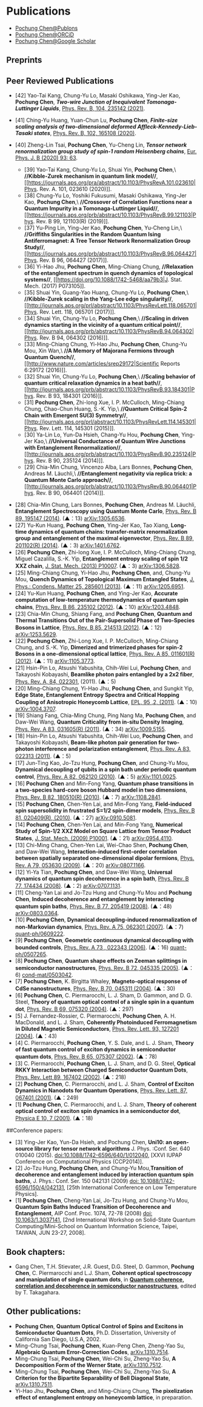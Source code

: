 # Publications

* [Pochung Chen@Publons](https://publons.com/researcher/2824308/pochung-chen/)
* [Pochung Chen@ORCiD](https://orcid.org/0000-0002-8092-7177)
* [Pochung Chen@Google Scholar](https://scholar.google.com.tw/citations?hl=en&user=blbepnIAAAAJ&view_op=list_works&sortby=pubdate)

## Preprints

## Peer Reviewed Publications
* [42] Yao-Tai Kang, Chung-Yu Lo, Masaki Oshikawa, Ying-Jer Kao, **Pochung Chen**, ***Two-wire Junction of Inequivalent Tomonaga-Luttinger Liquids***, [Phys. Rev. B, 104, 235142 (2021)](https://journals.aps.org/prb/abstract/10.1103/PhysRevB.104.235142).
* [41] Ching-Yu Huang, Yuan-Chun Lu, **Pochung Chen**, ***Finite-size scaling analysis of two-dimensional deformed Affleck-Kennedy-Lieb-Tasaki states***, [Phys. Rev. B, 102, 165108 (2020)](https://journals.aps.org/prb/abstract/10.1103/PhysRevB.102.165108).
* [40] Zheng-Lin Tsai, **Pochung Chen**, Yu-Cheng Lin, ***Tensor network renormalization group study of spin-1 random Heisenberg chains***, [Eur. Phys. J. B (2020) 93: 63](https://doi.org/10.1140/epjb/e2020-100585-8).


  * [39] Yao-Tai Kang, Chung-Yu Lo, Shuai Yin, **Pochung Chen**,\\ **//Kibble-Zurek mechanism in quantum link model//**, [[https://journals.aps.org/pra/abstract/10.1103/PhysRevA.101.023610|Phys. Rev. A. 101, 023610 (2020)]].
  * [38] Chung-Yu Lo, Yoshiki Fukusumi, Masaki Oshikawa, Ying-Jer Kao, **Pochung Chen**,\\ **//Crossover of Correlation Functions near a Quantum Impurity in a Tomonaga-Luttinger Liquid//**, [[https://journals.aps.org/prb/abstract/10.1103/PhysRevB.99.121103|Phys. Rev. B 99, 121103(R) (2019)]].
  * [37] Yu-Ping Lin, Ying-Jer Kao, **Pochung Chen**, Yu-Cheng Lin,\\ **//Griffiths Singularities in the Random Quantum Ising Antiferromagnet: A Tree Tensor Network Renormalization Group Study//**, [[https://journals.aps.org/prb/abstract/10.1103/PhysRevB.96.064427|Phys. Rev. B 96, 064427 (2017)]].
  * [36] Yi-Hao Jhu, **Pochung Chen**, Ming-Chiang Chung, **//Relaxation of the entanglement spectrum in quench dynamics of topological systems//**, [[https://doi.org/10.1088/1742-5468/aa79b3|J. Stat. Mech. (2017) P073105]].
  * [35] Shuai Yin, Guang-Yao Huang, Chung-Yu Lo, **Pochung Chen**,\\ **//Kibble-Zurek scaling in the Yang-Lee edge singularity//**, [[http://journals.aps.org/prl/abstract/10.1103/PhysRevLett.118.065701|Phys. Rev. Lett. 118, 065701 (2017)]].
  * [34] Shuai Yin, Chung-Yu Lo, **Pochung Chen**,\\ **//Scaling in driven dynamics starting in the vicinity of a quantum critical point//**, [[http://journals.aps.org/prb/abstract/10.1103/PhysRevB.94.064302|Phys. Rev. B 94, 064302 (2016)]].
  * [33] Ming-Chiang Chung, Yi-Hao Jhu, **Pochung Chen**, Chung-Yu Mou, Xin Wan,\\ **//A Memory of Majorana Fermions through Quantum Quench//**, [[http://www.nature.com/articles/srep29172|Scientific Reports 6:29172 (2016)]].
  * [32] Shuai Yin, Chung-Yu Lo, **Pochung Chen**,\\ **//Scaling behavior of quantum critical relaxation dynamics in a heat bath//**, [[http://journals.aps.org/prb/abstract/10.1103/PhysRevB.93.184301|Phys. Rev. B 93, 184301 (2016)]].
  * [31] **Pochung Chen**, Zhi-long Xue, I. P. McCulloch, Ming-Chiang Chung, Chao-Chun Huang, S.-K. Yip,\\ **//Quantum Critical Spin-2 Chain with Emergent SU(3) Symmetry//**, [[http://journals.aps.org/prl/abstract/10.1103/PhysRevLett.114.145301|Phys. Rev. Lett. 114, 145301 (2015)]].
  * [30] Ya-Lin Lo, Yun-Da Hsieh, Chang-Yu Hou, **Pochung Chen**, Ying-Jer Kao,\\ **//Universal Conductance of Quantum Wire Junctions with Entanglement Renormalization//**, [[http://journals.aps.org/prb/abstract/10.1103/PhysRevB.90.235124|Phys. Rev. B 90, 235124 (2014)]].
  * [29] Chia-Min Chung, Vincenzo Alba, Lars Bonnes, **Pochung Chen**, Andreas M. Läuchli,\\ **//Entanglement negativity via replica trick: a Quantum Monte Carlo approach//**,[[http://journals.aps.org/prb/abstract/10.1103/PhysRevB.90.064401|Phys. Rev. B 90, 064401 (2014)]].
<markdown>



* [28] Chia-Min Chung, Lars Bonnes, **Pochung Chen**, Andreas M. Läuchli, **Entanglement Spectroscopy using Quantum Monte Carlo**, [Phys. Rev. B 89, 195147 (2014)](http://journals.aps.org/prb/abstract/10.1103/PhysRevB.89.195147). (▲：13) [arXiv:1305.6536](http://arxiv.org/abs/1305.6536).
* [27] Yu-Kun Huang, **Pochung Chen**, Ying-Jer Kao, Tao Xiang, **Long-time dynamics of quantum chains: transfer-matrix renormalization group and entanglement of the maximal eigenvector**, [Phys. Rev. B 89, 201102(R) (2014)](http://journals.aps.org/prb/abstract/10.1103/PhysRevB.89.201102). (▲：3) [arXiv:1401.6762](http://arxiv.org/abs/1401.6762).
* [26] **Pochung Chen**, Zhi-long Xue, I. P. McCulloch, Ming-Chiang Chung, Miguel Cazalilla, S.-K. Yip, **Entanglement entropy scaling of spin 1/2 XXZ chain**, [J. Stat. Mech. (2013) P10007](http://iopscience.iop.org/1742-5468/2013/10/P10007). (▲：3) [arXiv:1306.5828](http://arxiv.org/abs/1306.5828).
* [25] Ming-Chiang Chung, Yi-Hao Jhu, **Pochung Chen**, and, Chung-Yu Mou, **Quench Dynamics of Topological Maximum Entangled States**, [J. Phys.: Condens. Matter 25, 285601 (2013)](http://iopscience.iop.org/0953-8984/25/28/285601/). (▲：11) [arXiv:1205.6951](http://arxiv.org/abs/1205.6951).
* [24] Yu-Kun Huang, **Pochung Chen**, and Ying-Jer Kao, **Accurate computation of low-temperature thermodynamics of quantum spin chains**, [Phys. Rev. B 86, 235102 (2012)](http://arxiv.org/abs/1205.6951). (▲：10) [arXiv:1203.4848](http://arxiv.org/abs/1203.4848).
* [23] Chia-Min Chung, Shiang Fang, and **Pochung Chen**, **Quantum and Thermal Transitions Out of the Pair-Supersolid Phase of Two-Species Bosons in Lattice**, [Phys. Rev. B 85, 214513 (2012)](http://prb.aps.org/abstract/PRB/v85/i21/e214513). (▲：12) [arXiv:1253.5629](http://arxiv.org/abs/1203.5629).
* [22] **Pochung Chen**, Zhi-Long Xue, I. P. McCulloch, Ming-Chiang Chung, and S.-K. Yip, **Dimerized and trimerized phases for spin-2 Bosons in a one-dimensional optical lattice**, [Phys. Rev. A 85, 011601(R) (2012)](http://journals.aps.org/pra/abstract/10.1103/PhysRevA.85.011601). (▲：11) [arXiv:1105.3773](http://arxiv.org/abs/1105.3773).
* [21] Hsin-Pin Lo, Atsushi Yabushita, Chih-Wei Lui, **Pochung Chen**, and Takayoshi Kobayashi, **Beamlike photon pairs entangled by a 2x2 fiber**, [Phys. Rev. A, 84, 022301](http://pra.aps.org/abstract/PRA/v84/i2/e022301), (2011). (▲：5)
* [20] Ming-Chiang Chung, Yi-Hao Jhu, **Pochung Chen**, and Sungkit Yip, **Edge State, Entanglement Entropy Spectra and Critical Hopping Coupling of Anisotropic Honeycomb Lattice**, [EPL, 95 ,2, (2011)](http://dx.doi.org/10.1209/0295-5075/95/27003). (▲：10) [arXiv:1004.3707](http://arxiv.org/abs/1004.3707).
* [19] Shiang Fang, Chia-Ming Chung, Ping Nang Ma, **Pochung Chen**, and Daw-Wei Wang, **Quantum Criticality from in-situ Density Imaging**, [Phys. Rev. A 83, 031605(R) (2011)](http://pra.aps.org/abstract/PRA/v83/i3/e031605). (▲：34) [arXiv:1009.5155](http://arxiv.org/abs/1009.5155).
* [18] Hsin-Pin Lo, Atsushi Yabushita, Chih-Wei Luo, **Pochung Chen**, and Takayoshi Kobayashi, **Beam-like photon pair generation for two-photon interference and polarization entanglement**, [Phys. Rev. A 83, 022313 (2011)](http://pra.aps.org/abstract/PRA/v83/i2/e022313). (▲：5)
* [17] Jun-Ting Kao, Jo-Tzu Hung, **Pochung Chen**, and Chung-Yu Mou, **Dynamical decoupling of qubits in a spin bath under periodic quantum control**, [Phys. Rev. A 82, 062120 (2010)](http://pra.aps.org/abstract/PRA/v82/i6/e062120). (▲：5) [arXiv:1101.0025](http://arxiv.org/abs/1101.0024).
* [16] **Pochung Chen** and Min-Fong Yang, **Quantum phase transitions in a two-species hard-core boson Hubbard model in two dimensions**, [Phys. Rev. B 82, 180510(R) (2010)](http://prb.aps.org/abstract/PRB/v82/i18/e180510). (▲：7) [arXiv:1108.2841](http://arxiv.org/abs/1009.2841).
* [15] **Pochung Chen**, Chen-Yen Lai, and Min-Fong Yang, **Field-induced spin supersolidity in frustrated S=1/2 spin-dimer models**, [Phys. Rev. B 81, 020409(R), (2010)](http://prb.aps.org/abstract/PRB/v81/i2/e020409). (▲：27) [arXiv:0910.5081](http://arxiv.org/abs/0910.5081).
* [14] **Pochung Chen**, Chen-Yen Lai, and Min-Fong Yang, **Numerical Study of Spin-1/2 XXZ Model on Square Lattice from Tensor Product States**, [J. Stat. Mech. (2009) P10001](http://iopscience.iop.org/1742-5468/2009/10/P10001/). (▲：21) [arXiv:0954.4110](http://arxiv.org/abs/0905.4110).
* [13] Chi-Ming Chang, Chen-Yen Lai, Wei-Chao Shen, **Pochung Chen**, and Daw-Wei Wang, **Interaction-induced first-order correlation between spatially separated one-dimensional dipolar fermions**, [Phys. Rev. A 79, 053630 (2009)](http://pra.aps.org/abstract/PRA/v79/i5/e053630). (▲：20) [arXiv:0807.1166](http://arxiv.org/abs/0807.1166).
* [12] Yi-Ya Tian, **Pochung Chen**, and Daw-Wei Wang, **Universal dynamics of quantum spin decoherence in a spin bath**, [Phys. Rev. B 77, 174434 (2008)](http://prb.aps.org/abstract/PRB/v77/i17/e174434). (▲：2) [arXiv:0707.1131](http://arxiv.org/abs/0707.1131).
* [11] Cheng-Yan Lai and Jo-Tzu Hung and Chung-Yu Mou and **Pochung Chen**, **Induced decoherence and entanglement by interacting quantum spin baths**, [Phys. Rev. B 77, 205419 (2008)](http://prb.aps.org/abstract/PRB/v77/i20/e205419). (▲：48) [arXiv:0803.0364](http://arxiv.org/abs/0803.0364).
* [10] **Pochung Chen**, **Dynamical decoupling-induced renormalization of non-Markovian dynamics**, [Phys. Rev. A 75, 062301 (2007)](http://pra.aps.org/abstract/PRA/v75/i6/e062301). (▲：7) [quant-ph/0609222](http://arxiv.org/abs/quant-ph/0609222).
* [9] **Pochung Chen**, **Geometric continuous dynamical decoupling with bounded controls**, [Phys. Rev. A 73 , 022343 (2006)](http://pra.aps.org/abstract/PRA/v73/i2/e022343). (▲：16) [quant-ph/0507265](http://arxiv.org/abs/quant-ph/0507265).
* [8] **Pochung Chen**, **Quantum shape effects on Zeeman splittings in semiconductor nanostructures**, [Phys. Rev. B 72, 045335 (2005)](http://prb.aps.org/abstract/PRB/v72/i4/e045335). (▲：6) [cond-mat/0503042](http://arxiv.org/abs/cond-mat/0503042).
* [7] **Pochung Chen**, K. Birgitta Whaley, **Magneto-optical response of CdSe nanostructures**, [Phys. Rev. B 70, 045311 (2004)](http://prb.aps.org/abstract/PRB/v70/i4/e045311). (▲：30)
* [6] **Pochung Chen**, C. Piermarocchi, L. J. Sham, D. Gammon, and D. G. Steel, **Theory of quantum optical control of a single spin in a quantum dot**, [Phys. Rev. B 69, 075320 (2004)](http://prb.aps.org/abstract/PRB/v69/i7/e075320). (▲：297)
* [5] J. Fernandez-Rossier, C. Piermarocchi, **Pochung Chen**, A. H. MacDonald, and L. J. Sham, **Coherently Photoinduced Ferromagnetism in Diluted Magnetic Semiconductors**, [Phys. Rev. Lett. 93, 127201 (2004)](http://prl.aps.org/abstract/PRL/v93/i12/e127201). (▲：43)
* [4] C. Piermarocchi, **Pochung Chen**, Y. S. Dale, and L. J. Sham, **Theory of fast quantum control of exciton dynamics in semiconductor quantum dots**, [Phys. Rev. B 65, 075307 (2002)](http://prb.aps.org/abstract/PRB/v65/i7/e075307). (▲：78)
* [3] C. Piermarocchi, **Pochung Chen**, L. J. Sham, and D. G. Steel, **Optical RKKY Interaction between Charged Semiconductor Quantum Dots**, [Phys. Rev. Lett 89, 167402 (2002)](http://prl.aps.org/abstract/PRL/v89/i16/e167402). (▲：218)
* [2] **Pochung Chen**, C. Piermarocchi, and L. J. Sham, **Control of Exciton Dynamics in Nanodots for Quantum Operations**, [Phys. Rev. Lett. 87, 067401 (2001)](http://prl.aps.org/abstract/PRL/v87/i6/e067401). (▲：249)
* [1] **Pochung Chen**, C. Piermarocchi, and L. J. Sham, **Theory of coherent optical control of exciton spin dynamics in a semiconductor dot**, [Physica E 10, 7 (2001)](http://www.sciencedirect.com/science/article/pii/S1386947701000431). (▲：18)

##Conference papers:
* [3] Ying-Jer Kao, Yun-Da Hsieh, and Pochung Chen, **Uni10: an open-source library for tensor network algorithms** J. Phys. :Conf. Ser. 640 010040 (2015). [doi:10.1088/1742-6596/640/1/012040](http://dx.doi.org/10.1088/1742-6596/640/1/012040), [XXVI IUPAP Conference on Computational Physics (CCP2014)].
* [2] Jo-Tzu Hung, **Pochung Chen**, and Chung-Yu Mou,**Transition of decoherence and entanglement induced by interaction quantum spin baths**, J. Phys.: Conf. Ser. 150 042131 (2009) [doi: 10.1088/1742-6596/150/4/042131](http://dx.doi.org/10.1088/1742-6596/150/4/042131), [25th International Conference on Low Temperature Physics].
* [1] **Pochung Chen**, Cheng-Yan Lai, Jo-Tzu Hung, and Chung-Yu Mou, **Quantum Spin Baths Induced Transition of Decoherence and Entanglement**, AIP Conf. Proc. 1074, 72-78 (2008) [doi: 10.1063/1.3037141](http://dx.doi.org/10.1063/1.3037141), [2nd International Workshop on Solid-State Quantum Computing/Mini-School on Quantum Information Science, Taipei, TAIWAN, JUN 23-27, 2008].

## Book chapters:
* Gang Chen, T.H. Stievater, J.R. Guest, D.G. Steel, D. Gammon, **Pochung Chen**, C. Piermarocchi and L.J. Sham, **Coherent optical spectroscopy and manipulation of single quantum dots**, in [**Quantum coherence, correlation and decoherence in semiconductor nanostructures**](http://www.sciencedirect.com/science/book/9780126822250), edited by T. Takagahara.

## Other publications:
* **Pochung Chen**, **Quantum Optical Control of Spins and Excitons in Semiconductor Quantum Dots**, Ph.D. Dissertation, University of California San Diego, U.S.A, 2002.
* Ming-Chung Tsai, **Pochung Chen**, Kuan-Peng Chen, Zheng-Yao Su, **Algebraic Quantum Error-Correction Codes**, [arXiv.1310.7514](http://arxiv.org/abs/1310.7514).
* Ming-Chung Tsai, **Pochung Chen**, Wei-Chi Su, Zheng-Yao Su, **A Decomposition Form of the Werner State**, [arXiv.1310.7512](http://arxiv.org/abs/1310.7512).
* Ming-Chung Tsai, **Pochung Chen**, Wei-Chi Su, Zheng-Yao Su, **A Criterion for the Bipartite Separability of Bell Diagonal State**, [arXiv.1310.7511](http://arxiv.org/abs/1310.7511).
* Yi-Hao Jhu, **Pochung Chen**, and Ming-Chiang Chung, **The pixelization effect of entanglement entropy on honeycomb lattice**, in preparation.
</markdown>
